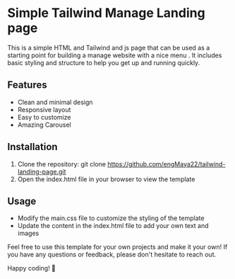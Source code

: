 # Simple Tailwind Manage Landing page 

This is a simple  HTML and Tailwind and js  page that can be used as a starting point for building a manage website with a nice menu . It includes basic styling and structure to help you get up and running quickly.

## Features
- Clean and minimal design
- Responsive layout
- Easy to customize
- Amazing Carousel 

## Installation
1. Clone the repository: git clone https://github.com/engMaya22/tailwind-landing-page.git
2. Open the index.html file in your browser to view the template

## Usage
- Modify the main.css file to customize the styling of the template
- Update the content in the index.html file to add your own text and images

Feel free to use this template for your own projects and make it your own! If you have any questions or feedback, please don't hesitate to reach out.

Happy coding! 🚀
